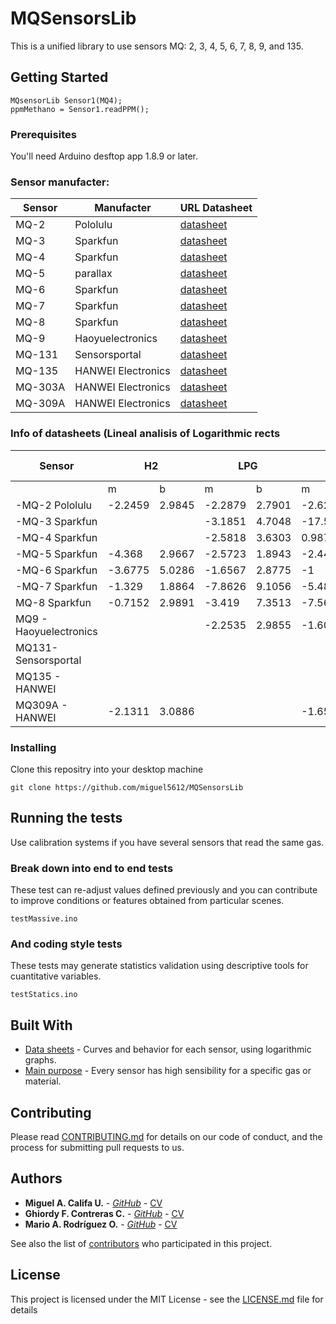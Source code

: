 # MQSensorsLib

This is a unified library to use sensors MQ: 2, 3, 4, 5, 6, 7, 8, 9, and 135.

## Getting Started

```
MQsensorLib Sensor1(MQ4);
ppmMethano = Sensor1.readPPM();
```

### Prerequisites

You'll need Arduino desftop app 1.8.9 or later.

### Sensor manufacter:
| Sensor | Manufacter | URL Datasheet |
|----------|----------|----------|
| MQ-2 | Pololulu| [datasheet](https://www.pololu.com/file/0J309/MQ2.pdf) |
| MQ-3 | Sparkfun | [datasheet](https://www.sparkfun.com/datasheets/Sensors/MQ-3.pdf) |
| MQ-4 | Sparkfun | [datasheet](https://www.sparkfun.com/datasheets/Sensors/Biometric/MQ-4.pdf) |
| MQ-5 | parallax | [datasheet](https://www.parallax.com/sites/default/files/downloads/605-00009-MQ-5-Datasheet.pdf) |
| MQ-6 | Sparkfun | [datasheet](https://www.sparkfun.com/datasheets/Sensors/Biometric/MQ-6.pdf) |
| MQ-7 | Sparkfun | [datasheet](https://www.sparkfun.com/datasheets/Sensors/Biometric/MQ-7.pdf) |
| MQ-8 | Sparkfun | [datasheet](https://dlnmh9ip6v2uc.cloudfront.net/datasheets/Sensors/Biometric/MQ-8.pdf) |
| MQ-9 | Haoyuelectronics | [datasheet](http://www.haoyuelectronics.com/Attachment/MQ-9/MQ9.pdf) |
| MQ-131 | Sensorsportal | [datasheet](http://www.sensorsportal.com/DOWNLOADS/MQ131.pdf) |
| MQ-135 | HANWEI Electronics | [datasheet](https://www.electronicoscaldas.com/datasheet/MQ-135_Hanwei.pdf) |
| MQ-303A | HANWEI Electronics | [datasheet](http://www.kosmodrom.com.ua/pdf/MQ303A.pdf) |
| MQ-309A | HANWEI Electronics | [datasheet](http://www.sensorica.ru/pdf/MQ-309A.pdf) |

### Info of datasheets (Lineal analisis of Logarithmic rects
<table>
    <thead>
        <tr>
            <th colspan="1">Sensor</th>
            <th colspan="2">H2</th>
            <th colspan="2">LPG</th>
            <th colspan="2">CH4</th>
            <th colspan="2">CO</th>
            <th colspan="2">Alcohol</th>
            <th colspan="2">Propane</th>
            <th colspan="2">Benzine</th>
            <th colspan="2">Hexane</th>
            <th colspan="2">Smoke</th>
            <th colspan="2">Nox</th>
            <th colspan="2">CL2</th>
            <th colspan="2">O3</th>
            <th colspan="2">CO2</th>
            <th colspan="2">Tolueno</th>
            <th colspan="2">NH4</th>
            <th colspan="2">Acetona</th>
            <th colspan="2">Iso-butano</th>
            <th colspan="2">Hydrogeno</th>
            <th colspan="2">Ethanol</th>
        </tr>
    </thead>
    <tbody>
        <tr>
            <td></td>
            <td>m</td>
            <td>b</td>
            <td>m</td>
            <td>b</td>
            <td>m</td>
            <td>b</td>
            <td>m</td>
            <td>b</td>
            <td>m</td>
            <td>b</td>
            <td>m</td>
            <td>b</td>
            <td>m</td>
            <td>b</td>
            <td>m</td>
            <td>b</td>
            <td>m</td>
            <td>b</td>
            <td>m</td>
            <td>b</td>
            <td>m</td>
            <td>b</td>
            <td>m</td>
            <td>b</td>
            <td>m</td>
            <td>b</td>
            <td>m</td>
            <td>b</td>
            <td>m</td>
            <td>b</td>
            <td>m</td>
            <td>b</td>
            <td>m</td>
            <td>b</td>
            <td>m</td>
            <td>b</td>            
            <td>m</td>
            <td>b</td>
        </tr>
         <tr>
           <td>-MQ-2 Pololulu</td>
            <td>-2.2459</td>
            <td>2.9845</td>
            <td>-2.2879</td>
            <td>2.7901</td>
            <td>-2.6208</td>
            <td>3.6075</td>
            <td>-3.1157</td>
            <td>4.5134</td>
            <td>-2.7028</td>
            <td>3.5595</td>
            <td>-2.2879</td>
            <td>2.7901</td>
            <td></td>
            <td></td>
            <td></td>
            <td></td>
            <td></td>
            <td></td>
            <td></td>
            <td></td>
            <td></td>
            <td></td>
            <td></td>
            <td></td>
            <td></td>
            <td></td>
            <td></td>
            <td></td>
            <td></td>
            <td></td>
            <td></td>
            <td></td>
            <td></td>
            <td></td>
            <td></td>
            <td></td>
            <td></td>
            <td></td>
        </tr>
         <tr>
           <td>-MQ-3 Sparkfun</td>
            <td></td>
            <td></td>
            <td>-3.1851</td>
            <td>4.7048</td>
            <td>-17.531</td>
            <td>28.785</td>
            <td>-4.339</td>
            <td>6.4432</td>
            <td>-1.435</td>
            <td>0.4103</td>
            <td></td>
            <td></td>
            <td>-2.7009</td>
            <td>0.632</td>
            <td>-2.7268</td>
            <td>3.6299</td>
            <td></td>
            <td></td>
            <td></td>
            <td></td>
            <td></td>
            <td></td>
            <td></td>
            <td></td>
            <td></td>
            <td></td>
            <td></td>
            <td></td>
            <td></td>
            <td></td>
            <td></td>
            <td></td>
            <td></td>
            <td></td>
            <td></td>
            <td></td>
            <td></td>
            <td></td>
        </tr>
        <tr>
           <td>-MQ-4 Sparkfun</td>
            <td></td>
            <td></td>
            <td>-2.5818</td>
            <td>3.6303</td>
            <td>0.9873</td>
            <td>2.6386</td>
            <td>-5.5945</td>
            <td>5.6693</td>
            <td>-11.89</td>
            <td>9.0375</td>
            <td></td>
            <td></td>
            <td></td>
            <td></td>
            <td></td>
            <td></td>
            <td>-11.189</td>
            <td>9.0375</td>
            <td></td>
            <td></td>
            <td></td>
            <td></td>
            <td></td>
            <td></td>
            <td></td>
            <td></td>
            <td></td>
            <td></td>
            <td></td>
            <td></td>
            <td></td>
            <td></td>
            <td></td>
            <td></td>
            <td></td>
            <td></td>
            <td></td>
            <td></td>
        </tr>
        <tr>
           <td>-MQ-5 Sparkfun</td>
            <td>-4.368</td>
            <td>2.9667</td>
            <td>-2.5723</td>
            <td>1.8943</td>
            <td>-2.4438</td>
            <td>2.3044</td>
            <td>-4.8188</td>
            <td>5.2023</td>
            <td>-4.419</td>
            <td>4.8044</td>
            <td></td>
            <td></td>
            <td></td>
            <td></td>
            <td></td>
            <td></td>
            <td></td>
            <td></td>
            <td></td>
            <td></td>
            <td></td>
            <td></td>
            <td></td>
            <td></td>
            <td></td>
            <td></td>
            <td></td>
            <td></td>
            <td></td>
            <td></td>
            <td></td>
            <td></td>
            <td></td>
            <td></td>
            <td></td>
            <td></td>
            <td></td>
            <td></td>
        </tr>
        <tr>
           <td>-MQ-6 Sparkfun</td>
            <td>-3.6775</td>
            <td>5.0286</td>
            <td>-1.6567</td>
            <td>2.8775</td>
            <td>-1</td>
            <td>3.301</td>
            <td>-12.791</td>
            <td>14.523</td>
            <td>-5.8057</td>
            <td>7.5292</td>
            <td></td>
            <td></td>
            <td></td>
            <td></td>
            <td></td>
            <td></td>
            <td></td>
            <td></td>
            <td></td>
            <td></td>
            <td></td>
            <td></td>
            <td></td>
            <td></td>
            <td></td>
            <td></td>
            <td></td>
            <td></td>
            <td></td>
            <td></td>
            <td></td>
            <td></td>
            <td></td>
            <td></td>
            <td></td>
            <td></td>
            <td></td>
            <td></td>
        </tr>
        <tr>
           <td>-MQ-7 Sparkfun</td>
            <td>-1.329</td>
            <td>1.8864</td>
            <td>-7.8626</td>
            <td>9.1056</td>
            <td>-5.4878</td>
            <td>8.8387</td>
            <td>-1.4065</td>
            <td>2.0162</td>
            <td>-6.3219</td>
            <td>9.924</td>
            <td></td>
            <td></td>
            <td></td>
            <td></td>
            <td></td>
            <td></td>
            <td></td>
            <td></td>
            <td></td>
            <td></td>
            <td></td>
            <td></td>
            <td></td>
            <td></td>
            <td></td>
            <td></td>
            <td></td>
            <td></td>
            <td></td>
            <td></td>
            <td></td>
            <td></td>
            <td></td>
            <td></td>
            <td></td>
            <td></td>
            <td></td>
            <td></td>
        </tr>
        <tr>
           <td>MQ-8 Sparkfun</td>
            <td>-0.7152</td>
            <td>2.9891</td>
            <td>-3.419</td>
            <td>7.3513</td>
            <td>-7.5609</td>
            <td>15.243</td>
            <td>-7.0753</td>
            <td>15.396</td>
            <td>-1.7459</td>
            <td>4.7575</td>
            <td></td>
            <td></td>
            <td></td>
            <td></td>
            <td></td>
            <td></td>
            <td></td>
            <td></td>
            <td></td>
            <td></td>
            <td></td>
            <td></td>
            <td></td>
            <td></td>
            <td></td>
            <td></td>
            <td></td>
            <td></td>
            <td></td>
            <td></td>
            <td></td>
            <td></td>
            <td></td>
            <td></td>
            <td></td>
            <td></td>
            <td></td>
            <td></td>
        </tr>
        <tr>
           <td>MQ9 - Haoyuelectronics</td>
            <td></td>
            <td></td>
            <td>-2.2535</td>
            <td>2.9855</td>
            <td>-1.6012</td>
            <td>3.1476</td>
            <td>-1.749</td>
            <td>2.827</td>
            <td></td>
            <td></td>
            <td></td>
            <td></td>
            <td></td>
            <td></td>
            <td></td>
            <td></td>
            <td></td>
            <td></td>
            <td></td>
            <td></td>
            <td></td>
            <td></td>
            <td></td>
            <td></td>
            <td></td>
            <td></td>
            <td></td>
            <td></td>
            <td></td>
            <td></td>
            <td></td>
            <td></td>
            <td></td>
            <td></td>
            <td></td>
            <td></td>
            <td></td>
            <td></td>
        </tr>
        <tr>
           <td>MQ131- Sensorsportal</td>
            <td></td>
            <td></td>
            <td></td>
            <td></td>
            <td></td>
            <td></td>
            <td></td>
            <td></td>
            <td></td>
            <td></td>
            <td></td>
            <td></td>
            <td></td>
            <td></td>
            <td></td>
            <td></td>
            <td></td>
            <td></td>
            <td>-2.7245</td>
            <td>3.3004</td>
            <td>-1.0333</td>
            <td>1.7117</td>
            <td>-1.2037</td>
            <td>1.6455</td>
            <td></td>
            <td></td>
            <td></td>
            <td></td>
            <td></td>
            <td></td>
            <td></td>
            <td></td>
            <td></td>
            <td></td>
            <td></td>
            <td></td>
            <td></td>
            <td></td>
        </tr>
        <tr>
           <td>MQ135 - HANWEI</td>
            <td></td>
            <td></td>
            <td></td>
            <td></td>
            <td></td>
            <td></td>
            <td>-2.7268</td>
            <td>2.301</td>
            <td>-2.8608</td>
            <td>1.8627</td>
            <td></td>
            <td></td>
            <td></td>
            <td></td>
            <td></td>
            <td></td>
            <td></td>
            <td></td>
            <td></td>
            <td></td>
            <td></td>
            <td></td>
            <td></td>
            <td></td>
            <td>-3.2819</td>
            <td>1.9903</td>
            <td>-5.7015</td>
            <td>1.1612</td>
            <td>-2.2119</td>
            <td>2.0473</td>
            <td>-5.9682</td>
            <td>1.0175</td>
            <td></td>
            <td></td>
            <td></td>
            <td></td>
            <td></td>
            <td></td>
        </tr>
        <tr>
           <td>MQ309A - HANWEI</td>
            <td>-2.1311</td>
            <td>3.0886</td>
            <td></td>
            <td></td>
            <td>-1.6554</td>
            <td>2.985</td>
            <td>-4.7623</td>
            <td>6.7413</td>
            <td>-3.7686</td>
            <td>5.6744</td>
            <td></td>
            <td></td>
            <td></td>
            <td></td>
            <td></td>
            <td></td>
            <td></td>
            <td></td>
            <td></td>
            <td></td>
            <td></td>
            <td></td>
            <td></td>
            <td></td>
            <td></td>
            <td></td>
            <td></td>
            <td></td>
            <td></td>
            <td></td>
            <td></td>
            <td></td>
            <td></td>
            <td></td>
            <td></td>
            <td></td>
            <td></td>
            <td></td>
        </tr>
    </tbody>
</table>

### Installing

Clone this repositry into your desktop machine

```
git clone https://github.com/miguel5612/MQSensorsLib
```


## Running the tests

Use calibration systems if you have several sensors that read the same gas.

### Break down into end to end tests

These test can re-adjust values defined previously and you can contribute to improve conditions or features obtained from particular scenes.

```
testMassive.ino
```

### And coding style tests

These tests may generate statistics validation using descriptive tools for cuantitative variables.

```
testStatics.ino
```

## Built With

* [Data sheets](https://github.com/miguel5612/MQSensorsLib/tree/master/Datasheets) - Curves and behavior for each sensor, using logarithmic graphs.
* [Main purpose](https://github.com/miguel5612/MQSensorsLib/blob/master/static/img/bg.jpg) - Every sensor has high sensibility for a specific gas or material.

## Contributing

Please read [CONTRIBUTING.md](https://github.com/miguel5612/MQSensorsLib/blob/NO_Functional/CONTRIBUTING.md) for details on our code of conduct, and the process for submitting pull requests to us.

## Authors

* **Miguel A. Califa U.** - [*GitHub*](https://github.com/miguel5612) - [CV](https://scienti.colciencias.gov.co/cvlac/visualizador/generarCurriculoCv.do?cod_rh=0000050477)
* **Ghiordy F. Contreras C.** - [*GitHub*](https://github.com/Ghiordy) - [CV](https://scienti.colciencias.gov.co/cvlac/visualizador/generarCurriculoCv.do?cod_rh=0000050476) 
* **Mario A. Rodríguez O.** - [*GitHub*](https://github.com/MarioAndresR) - [CV](https://scienti.colciencias.gov.co/cvlac/visualizador/generarCurriculoCv.do?cod_rh=0000111304)

See also the list of [contributors](https://github.com/miguel5612/MQSensorsLib/contributors) who participated in this project.

## License

This project is licensed under the MIT License - see the [LICENSE.md](LICENSE.md) file for details
